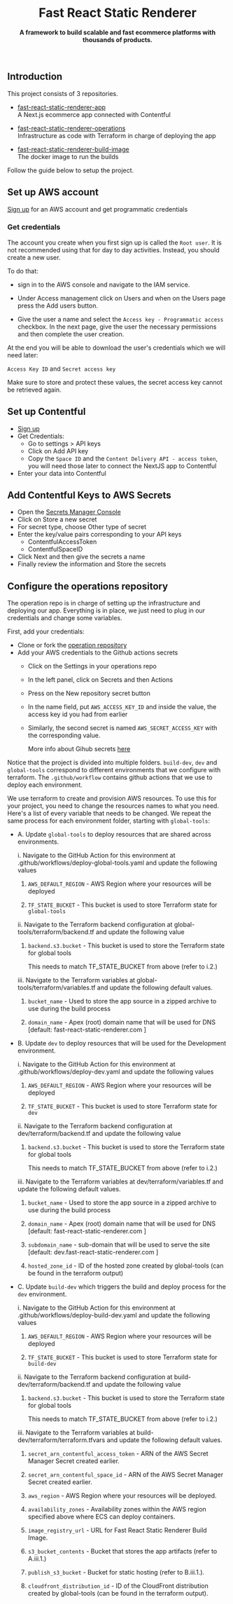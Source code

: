 <div align="center">
  <h1>Fast React Static Renderer</h1>
  <strong>A framework to build scalable and fast ecommerce platforms with thousands of products.</strong>
</div>

<br />
<br />

## Introduction

This project consists of 3 repositories.

- [fast-react-static-renderer-app](https://github.com/bitovi/fast-react-static-renderer-app) \
  A Next.js ecommerce app connected with Contentful
  
- [fast-react-static-renderer-operations](https://github.com/bitovi/fast-react-static-renderer-operations) \
  Infrastructure as code with Terraform in charge of deploying the app

- [fast-react-static-renderer-build-image](https://github.com/bitovi/fast-react-static-renderer-build-image) \
  The docker image to run the builds


Follow the guide below to setup the project.

## Set up AWS account


[Sign up](https://portal.aws.amazon.com/billing/signup#/start/email) for an AWS account and get programmatic credentials

### Get credentials

The account you create when you first sign up is called the `Root user`. It is not recommended using that for day to day activities. Instead, you should create a new user.

To do that: 
- sign in to the AWS console and navigate to the IAM service.

- Under Access management click on Users and when on the Users page press the Add users button.

- Give the user a name and select the `Access key - Programmatic access` checkbox.
In the next page, give the user the necessary permissions and then complete the user creation.

At the end you will be able to download the user's credentials which we will need later:

`Access Key ID` and `Secret access key`

Make sure to store and protect these values, the secret access key cannot be retrieved again.



## Set up Contentful
- [Sign up](https://www.contentful.com/sign-up/)
- Get Credentials:
  - Go to settings > API keys
  - Click on Add API key
  - Copy the `Space ID` and the `Content Delivery API - access token`, you will need those later to connect the NextJS app to Contentful
- Enter your data into Contentful

## Add Contentful Keys to AWS Secrets

- Open the [Secrets Manager Console](https://us-east-1.console.aws.amazon.com/secretsmanager/landing?region=us-east-1)
- Click on Store a new secret
- For secret type, choose Other type of secret
- Enter the key/value pairs corresponding to your API keys
  - ContentfulAccessToken
  - ContentfulSpaceID
- Click Next and then give the secrets a name
- Finally review the information and Store the secrets

## Configure the operations repository

The operation repo is in charge of setting up the infrastructure and deploying our app. Everything is in place, we just need to plug in our credentials and change some variables.

First, add your credentials:

- Clone or fork the [operation repository](https://github.com/bitovi/fast-react-static-renderer-operations)
- Add your AWS credentials to the Github actions secrets
  - Click on the Settings in your operations repo
  - In the left panel, click on Secrets and then Actions
  - Press on the New repository secret button
  - In the name field, put `AWS_ACCESS_KEY_ID` and inside the value, the access key id you had from earlier
  - Similarly, the second secret is named `AWS_SECRET_ACCESS_KEY` with the corresponding value.

    More info about Gihub secrets [here](https://docs.github.com/en/actions/security-guides/encrypted-secrets)

Notice that the project is divided into multiple folders. `build-dev`, `dev` and `global-tools` correspond to different environments that we configure with terraform. The `.github/workflow` contains github actions that we use to deploy each environment. 

We use terraform to create and provision AWS resources. To use this for your project, you need to change the resources names to what you need. Here's a list of every variable that needs to be changed. We repeat the same process for each environment folder, starting with `global-tools`:


  - A. Update `global-tools` to deploy resources that are shared across environments.
  
    i. Navigate to the GitHub Action for this environment at .github/workflows/deploy-global-tools.yaml and update the following values

      1. `AWS_DEFAULT_REGION` - AWS Region where your resources will be deployed

      2. `TF_STATE_BUCKET` - This bucket is used to store Terraform state for `global-tools`

    ii. Navigate to the Terraform backend configuration at global-tools/terraform/backend.tf and update the following value

      1. `backend.s3.bucket` - This bucket is used to store the Terraform state for global tools

         This needs to match TF_STATE_BUCKET from above (refer to i.2.)

    iii. Navigate to the Terraform variables at global-tools/terraform/variables.tf and update the following default values.

    1. `bucket_name` - Used to store the app source in a zipped archive to use during the build process

    2. `domain_name` - Apex (root) domain name that will be used for DNS [default: fast-react-static-renderer.com ]



  - B. Update `dev` to deploy resources that will be used for the Development environment.

    i. Navigate to the GitHub Action for this environment at .github/workflows/deploy-dev.yaml and update the following values

    1. `AWS_DEFAULT_REGION` - AWS Region where your resources will be deployed

    2. `TF_STATE_BUCKET` - This bucket is used to store Terraform state for `dev`

    ii. Navigate to the Terraform backend configuration at dev/terraform/backend.tf and update the following value

    1. `backend.s3.bucket` - This bucket is used to store the Terraform state for global tools

        This needs to match TF_STATE_BUCKET from above (refer to i.2.)

    iii. Navigate to the Terraform variables at dev/terraform/variables.tf and update the following default values.

    1. `bucket_name` - Used to store the app source in a zipped archive to use during the build process

    2. `domain_name` - Apex (root) domain name that will be used for DNS [default: fast-react-static-renderer.com ]

    3. `subdomain_name` - sub-domain that will be used to serve the site [default: dev.fast-react-static-renderer.com ]

    4. `hosted_zone_id` - ID of the hosted zone created by global-tools (can be found in the terraform output)



  - C. Update `build-dev` which triggers the build and deploy process for the `dev` environment.

    i. Navigate to the GitHub Action for this environment at .github/workflows/deploy-build-dev.yaml and update the following values

    1. `AWS_DEFAULT_REGION` - AWS Region where your resources will be deployed

    2. `TF_STATE_BUCKET` - This bucket is used to store Terraform state for `build-dev`

    ii. Navigate to the Terraform backend configuration at build-dev/terraform/backend.tf and update the following value

    1. `backend.s3.bucket` - This bucket is used to store the Terraform state for global tools

        This needs to match TF_STATE_BUCKET from above (refer to i.2.)

    iii. Navigate to the Terraform variables at build-dev/terraform/terraform.tfvars and update the following default values.

    1. `secret_arn_contentful_access_token` - ARN of the AWS Secret Manager Secret created earlier.

    2. `secret_arn_contentful_space_id` - ARN of the AWS Secret Manager Secret created earlier.

    3. `aws_region` - AWS Region where your resources will be deployed.

    4. `availability_zones` - Availability zones within the AWS region specified above where ECS can deploy containers.

    5. `image_registry_url` - URL for Fast React Static Renderer Build Image.

    6. `s3_bucket_contents` - Bucket that stores the app artifacts (refer to A.iii.1.)
   
    7. `publish_s3_bucket` - Bucket for static hosting (refer to B.iii.1.).

    8. `cloudfront_distribution_id` - ID of the CloudFront distribution created by global-tools (can be found in the terraform output).







